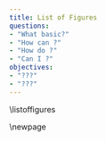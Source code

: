 ```yaml
---
title: List of Figures
questions:
- "What basic?"
- "How can ?"
- "How do ?"
- "Can I ?"
objectives:
- "???"
- "???"
---
```


\listoffigures
<!-- 
The \listoffigures will use short captions first, and the whole caption if none is present. To keep this list readable, ensure each figure has a short caption, e.g.

![main_text_caption](../fig/example_figure.pdf "short caption used in alt text and \listoffigures"){#fig:mylabel}{ width=50% }

See chapter 4 for more examples.
-->
\newpage
